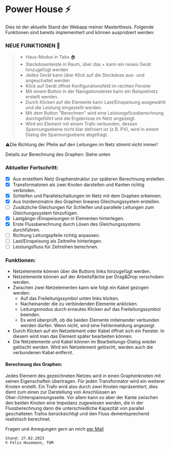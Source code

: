 # Power House ⚡ #

Dies ist der aktuelle Stand der Webapp meiner Masterthesis. Folgende Funktionen sind bereits implementiert und können ausprobiert werden:

### NEUE FUNKTIONEN 🎉 ###
> - Haus-Modus in Tabs 🏠
> - Steckdosenleiste in Raum, über das + kann ein neues Gerät hinzugefügt werden
> - Jedes Gerät kann über Klick auf die Steckdose aus- und angeschaltet werden
> - Klick auf Gerät öffnet Konfigurationsfeld im rechten Fenster
> - Mit einem Button in der Navigationsleiste kann ein Beispielnetz erstellt werden.
> - Durch Klicken auf die Elemente kann Last/Einspeisung ausgewählt und die Leistung eingestellt werden.
> - Mit dem Button "Berechnen" wird eine Leistungsflussberechnung durchgeführt und die Ergebnisse im Netz angezeigt.
> - Wird ein Element mit einem Trafo verbunden, dessen Spannungsebene nicht klar definiert ist (z.B. PV), wird in einem Dialog die Spannungsebene abgefragt.

⚠️Die Richtung der Pfeile auf den Leitungen im Netz stimmt nicht immer!

Details zur Berechnung des Graphen: Siehe unten

### Aktueller Fortschritt: ###
- [x]  Aus erstelltem Netz Graphenstruktur zur späteren Berechnung erstellen.
- [x]  Transformatoren als zwei Knoten darstellen und Kanten richtig verbinden.
- [x]  Schleifen und Parallelschaltungen im Netz mit dem Graphen erkennen.
- [x]  Aus Inzidenzmatrix des Graphen lineares Gleichungssystem erstellen.
- [ ]  Zusätzliche Gleichungen für Schleifen und parallele Leitungen zum Gleichungssystem hinzufügen.
- [x]  Lastgänge-/Einspeisungen in Elementen hinterlegen.
- [x]  Erste Flussberechnung durch Lösen des Gleichungssystems durchführen.
- [ ]  Richtung Leitungspfeile richtig anpassen.
- [ ]  Last/Einspeisung als Zeitreihe hinterlegen.
- [ ]  Leistungsfluss für Zeitreihen berechnen.

### Funktionen: ###
- Netzelemente können über die Buttons links hinzugefügt werden.
- Netzelemente können auf der Arbeitsfläche per Drag&Drop verschoben werden.
- Zwischen zwei Netzelementen kann wie folgt ein Kabel gezogen werden:
  - Auf das Freileitungssymbol unten links klicken.
  - Nacheinander die zu verbindenden Elemente anklicken.
  - Leitungsmodus durch erneutes Klicken auf das Freileitungssymbol beenden.
  - Es wird überprüft, ob die beiden Elemente miteinander verbunden werden dürfen. Wenn nicht, wird eine Fehlermeldung angezeigt.
- Durch Klicken auf ein Netzelement oder Kabel öffnet sich ein Fenster. In diesem wird man das Element später bearbeiten können.
- Die Netzelemente und Kabel können im Bearbeitungs-Dialog wieder gelöscht werden. Wird ein Netzelement gelöscht, werden auch die verbundenen Kabel entfernt.

#### Berechnung des Graphen: ####
Jedes Element des gezeichneten Netzes wird in einen Graphenknoten mit seinen Eigenschaften übertragen. Für jeden Transformator wird ein weiterer Knoten erstellt. 
  Ein Trafo wird also durch zwei Knoten repräsentiert, dies dient zum einen zur Darstellung von Anschlüssen an Ober-/Unterspannungsseite. Vor allem kann so aber der 
  Kante zwischen den beiden Knoten eine Impedanz zugewiesen werden, die in der Flussberechnung dann die unterschiedliche Kapazität von parallel geschalteten Trafos berücksichtigt und den Fluss dementsprechend realistisch berechnet.

Fragen und Anregungen gern an mich [per Mail](mailto:felix.husemann@tum.de)
~~~
Stand: 27.02.2023
© Felix Husemann, TUM
~~~